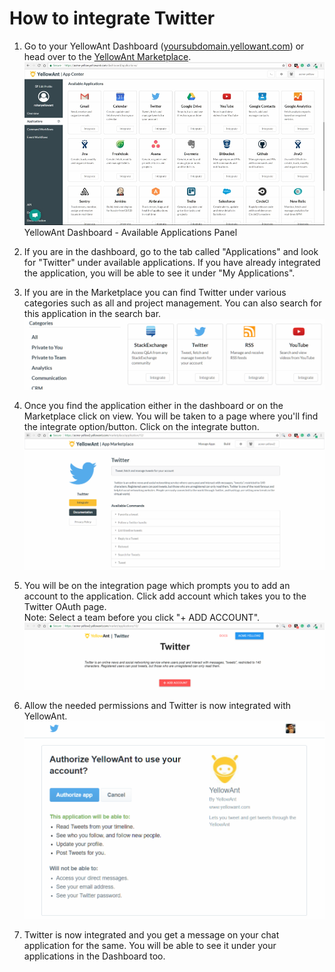 # **How to integrate Twitter**

1. Go to your YellowAnt Dashboard \([yoursubdomain.yellowant.com](/yoursubdomain.yellowant.com)\) or head over to the [YellowAnt Marketplace](https://www.yellowant.com/marketplace).  
   ![](/assets/InstaDash.jpg)YellowAnt Dashboard - Available Applications Panel

2. If you are in the dashboard, go to the tab called "Applications" and look for "Twitter" under available applications. If you have already integrated the application, you will be able to see it under "My Applications".

3. If you are in the Marketplace you can find Twitter under various categories such as all and project management. You can also search for this application in the search bar.  
   ![](/assets/tweet1.png)

4. Once you find the application either in the dashboard or on the Marketplace click on view. You will be taken to a page where you'll find the integrate option/button. Click on the integrate button.  
   ![](/assets/twitter2.png)

5. You will be on the integration page which prompts you to add an account to the application. Click add account which takes you to the Twitter OAuth page.  
   Note: Select a team before you click "+ ADD ACCOUNT".  
   ![](/assets/tweet3.png)

6. Allow the needed permissions and Twitter is now integrated with YellowAnt.  
   ![](/assets/tweet2.png)

7. Twitter is now integrated and you get a message on your chat application for the same. You will be able to see it under your applications in the Dashboard too.



